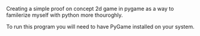Creating a simple proof on concept 2d game in pygame as a way to familerize myself with python more thouroghly.

To run this program you will need to have PyGame installed on your system.
